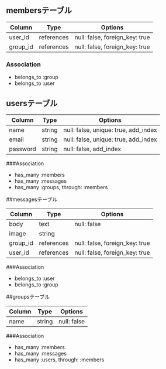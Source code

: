 ## membersテーブル

|Column|Type|Options|
|------|----|-------|
|user_id|references|null: false, foreign_key: true|
|group_id|references|null: false, foreign_key: true|

### Association
- belongs_to :group
- belongs_to :user


## usersテーブル

|Column|Type|Options|
|------|----|-------|
|name|string|null: false, unique: true, add_index|
|email|string|null: false, unique: true, add_index|
|password|string|null: false, add_index|

###Association
- has_many :members
- has_many :messages
- has_many :groups, through: :members
 

 ##messagesテーブル

 |Column|Type|Options|
 |------|----|-------|
 |body|text|null: false|
 |image|string|
 |group_id|references|null: false, foreign_key: true|
 |user_id|references|null: false, foreign_key: true|

 ###Association
 - belongs_to :user
 - belongs_to :group


 ##groupsテーブル

 |Column|Type|Options|
 |------|----|-------|
 |name|string|null: false|
 
 ###Association
- has_many :members
- has_many :messages
- has_many :users, through: :members
